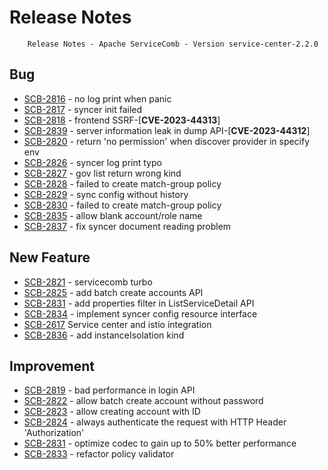 # Release Notes
        Release Notes - Apache ServiceComb - Version service-center-2.2.0

## Bug
- [SCB-2816](https://issues.apache.org/jira/browse/SCB-2816) - no log print when panic
- [SCB-2817](https://issues.apache.org/jira/browse/SCB-2817) - syncer init failed
- [SCB-2818](https://issues.apache.org/jira/browse/SCB-2818) - frontend SSRF-[**CVE-2023-44313**]
- [SCB-2839](https://issues.apache.org/jira/browse/SCB-2839) - server information leak in dump API-[**CVE-2023-44312**]
- [SCB-2820](https://issues.apache.org/jira/browse/SCB-2820) - return 'no permission' when discover provider in specify env
- [SCB-2826](https://issues.apache.org/jira/browse/SCB-2826) - syncer log print typo
- [SCB-2827](https://issues.apache.org/jira/browse/SCB-2827) - gov list return wrong kind
- [SCB-2828](https://issues.apache.org/jira/browse/SCB-2828) - failed to create match-group policy
- [SCB-2829](https://issues.apache.org/jira/browse/SCB-2829) - sync config without history
- [SCB-2830](https://issues.apache.org/jira/browse/SCB-2830) - failed to create match-group policy
- [SCB-2835](https://issues.apache.org/jira/browse/SCB-2835) - allow blank account/role name
- [SCB-2837](https://issues.apache.org/jira/browse/SCB-2837) - fix syncer document reading problem
## New Feature
- [SCB-2821](https://issues.apache.org/jira/browse/SCB-2821) - servicecomb turbo 
- [SCB-2825](https://issues.apache.org/jira/browse/SCB-2825) - add batch create accounts API
- [SCB-2831](https://issues.apache.org/jira/browse/SCB-2831) - add properties filter in ListServiceDetail API 
- [SCB-2834](https://issues.apache.org/jira/browse/SCB-2834) - implement syncer config resource interface
- [SCB-2617](https://issues.apache.org/jira/browse/SCB-2617) Service center and istio integration
- [SCB-2836](https://issues.apache.org/jira/browse/SCB-2836) - add instanceIsolation kind

## Improvement
- [SCB-2819](https://issues.apache.org/jira/browse/SCB-2819) - bad performance in login API
- [SCB-2822](https://issues.apache.org/jira/browse/SCB-2822) - allow batch create account without password
- [SCB-2823](https://issues.apache.org/jira/browse/SCB-2823) - allow creating account with ID
- [SCB-2824](https://issues.apache.org/jira/browse/SCB-2824) - always authenticate the request with HTTP Header 'Authorization'
- [SCB-2831](https://issues.apache.org/jira/browse/SCB-2831) - optimize codec to gain up to 50% better performance
- [SCB-2833](https://issues.apache.org/jira/browse/SCB-2833) - refactor policy validator
